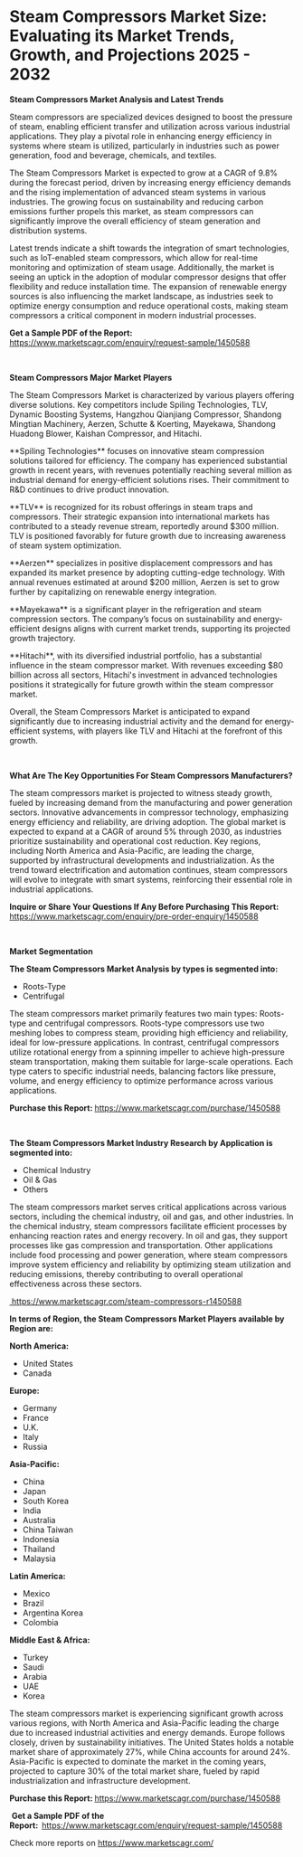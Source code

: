 <p><h1>Steam Compressors Market Size: Evaluating its Market Trends, Growth, and Projections 2025 - 2032</h1></p><p><strong>Steam Compressors Market Analysis and Latest Trends</strong></p>
<p><p>Steam compressors are specialized devices designed to boost the pressure of steam, enabling efficient transfer and utilization across various industrial applications. They play a pivotal role in enhancing energy efficiency in systems where steam is utilized, particularly in industries such as power generation, food and beverage, chemicals, and textiles.</p><p>The Steam Compressors Market is expected to grow at a CAGR of 9.8% during the forecast period, driven by increasing energy efficiency demands and the rising implementation of advanced steam systems in various industries. The growing focus on sustainability and reducing carbon emissions further propels this market, as steam compressors can significantly improve the overall efficiency of steam generation and distribution systems.</p><p>Latest trends indicate a shift towards the integration of smart technologies, such as IoT-enabled steam compressors, which allow for real-time monitoring and optimization of steam usage. Additionally, the market is seeing an uptick in the adoption of modular compressor designs that offer flexibility and reduce installation time. The expansion of renewable energy sources is also influencing the market landscape, as industries seek to optimize energy consumption and reduce operational costs, making steam compressors a critical component in modern industrial processes.</p></p>
<p><strong>Get a Sample PDF of the Report:&nbsp;</strong> <a href="https://www.marketscagr.com/enquiry/request-sample/1450588?utm_campaign=2320&utm_medium=2&utm_source=Github&utm_content=ia&utm_term=17022025&utm_id=steam-compressors">https://www.marketscagr.com/enquiry/request-sample/1450588</a></p>
<p>&nbsp;</p>
<p><strong>Steam Compressors Major Market Players</strong></p>
<p><p>The Steam Compressors Market is characterized by various players offering diverse solutions. Key competitors include Spiling Technologies, TLV, Dynamic Boosting Systems, Hangzhou Qianjiang Compressor, Shandong Mingtian Machinery, Aerzen, Schutte & Koerting, Mayekawa, Shandong Huadong Blower, Kaishan Compressor, and Hitachi.</p><p>**Spiling Technologies** focuses on innovative steam compression solutions tailored for efficiency. The company has experienced substantial growth in recent years, with revenues potentially reaching several million as industrial demand for energy-efficient solutions rises. Their commitment to R&D continues to drive product innovation.</p><p>**TLV** is recognized for its robust offerings in steam traps and compressors. Their strategic expansion into international markets has contributed to a steady revenue stream, reportedly around $300 million. TLV is positioned favorably for future growth due to increasing awareness of steam system optimization.</p><p>**Aerzen** specializes in positive displacement compressors and has expanded its market presence by adopting cutting-edge technology. With annual revenues estimated at around $200 million, Aerzen is set to grow further by capitalizing on renewable energy integration.</p><p>**Mayekawa** is a significant player in the refrigeration and steam compression sectors. The company’s focus on sustainability and energy-efficient designs aligns with current market trends, supporting its projected growth trajectory.</p><p>**Hitachi**, with its diversified industrial portfolio, has a substantial influence in the steam compressor market. With revenues exceeding $80 billion across all sectors, Hitachi's investment in advanced technologies positions it strategically for future growth within the steam compressor market.</p><p>Overall, the Steam Compressors Market is anticipated to expand significantly due to increasing industrial activity and the demand for energy-efficient systems, with players like TLV and Hitachi at the forefront of this growth.</p></p>
<p>&nbsp;</p>
<p><strong>What Are The Key Opportunities For Steam Compressors Manufacturers?</strong></p>
<p><p>The steam compressors market is projected to witness steady growth, fueled by increasing demand from the manufacturing and power generation sectors. Innovative advancements in compressor technology, emphasizing energy efficiency and reliability, are driving adoption. The global market is expected to expand at a CAGR of around 5% through 2030, as industries prioritize sustainability and operational cost reduction. Key regions, including North America and Asia-Pacific, are leading the charge, supported by infrastructural developments and industrialization. As the trend toward electrification and automation continues, steam compressors will evolve to integrate with smart systems, reinforcing their essential role in industrial applications.</p></p>
<p><strong>Inquire or Share Your Questions If Any Before Purchasing This Report:</strong> <a href="https://www.marketscagr.com/enquiry/pre-order-enquiry/1450588?utm_campaign=2320&utm_medium=2&utm_source=Github&utm_content=ia&utm_term=17022025&utm_id=steam-compressors">https://www.marketscagr.com/enquiry/pre-order-enquiry/1450588</a></p>
<p>&nbsp;</p>
<p><strong>Market Segmentation</strong></p>
<p><strong>The Steam Compressors Market Analysis by types is segmented into:</strong></p>
<p><ul><li>Roots-Type</li><li>Centrifugal</li></ul></p>
<p><p>The steam compressors market primarily features two main types: Roots-type and centrifugal compressors. Roots-type compressors use two meshing lobes to compress steam, providing high efficiency and reliability, ideal for low-pressure applications. In contrast, centrifugal compressors utilize rotational energy from a spinning impeller to achieve high-pressure steam transportation, making them suitable for large-scale operations. Each type caters to specific industrial needs, balancing factors like pressure, volume, and energy efficiency to optimize performance across various applications.</p></p>
<p><strong>Purchase this Report:&nbsp;</strong><a href="https://www.marketscagr.com/purchase/1450588?utm_campaign=2320&utm_medium=2&utm_source=Github&utm_content=ia&utm_term=17022025&utm_id=steam-compressors">https://www.marketscagr.com/purchase/1450588</a></p>
<p>&nbsp;</p>
<p><strong>The Steam Compressors Market Industry Research by Application is segmented into:</strong></p>
<p><ul><li>Chemical Industry</li><li>Oil & Gas</li><li>Others</li></ul></p>
<p><p>The steam compressors market serves critical applications across various sectors, including the chemical industry, oil and gas, and other industries. In the chemical industry, steam compressors facilitate efficient processes by enhancing reaction rates and energy recovery. In oil and gas, they support processes like gas compression and transportation. Other applications include food processing and power generation, where steam compressors improve system efficiency and reliability by optimizing steam utilization and reducing emissions, thereby contributing to overall operational effectiveness across these sectors.</p></p>
<p><a href="https://www.marketscagr.com/steam-compressors-r1450588?utm_campaign=2320&utm_medium=2&utm_source=Github&utm_content=ia&utm_term=17022025&utm_id=steam-compressors">&nbsp;https://www.marketscagr.com/steam-compressors-r1450588</a></p>
<p><strong>In terms of Region, the Steam Compressors Market Players available by Region are:</strong></p>
<p>
    <p> <strong> North America: </strong>
        <ul>
            <li>United States</li>
            <li>Canada</li>
        </ul>
        </p> 
    <p> <strong> Europe: </strong>
        <ul>
            <li>Germany</li>
            <li>France</li>
            <li>U.K.</li>
            <li>Italy</li>
            <li>Russia</li>
        </ul>
        </p> 
    <p> <strong> Asia-Pacific: </strong>
        <ul>
            <li>China</li>
            <li>Japan</li>
            <li>South Korea</li>
            <li>India</li>
            <li>Australia</li>
            <li>China Taiwan</li>
            <li>Indonesia</li>
            <li>Thailand</li>
            <li>Malaysia</li>
        </ul>
        </p> 
    <p> <strong> Latin America: </strong>
        <ul>
            <li>Mexico</li>
            <li>Brazil</li>
            <li>Argentina Korea</li>
            <li>Colombia</li>
        </ul>
        </p> 
    <p> <strong> Middle East & Africa: </strong>
        <ul>
            <li>Turkey</li>
            <li>Saudi</li>
            <li>Arabia</li>
            <li>UAE</li>
            <li>Korea</li>
        </ul>
    </p>
    </p>
<p><p>The steam compressors market is experiencing significant growth across various regions, with North America and Asia-Pacific leading the charge due to increased industrial activities and energy demands. Europe follows closely, driven by sustainability initiatives. The United States holds a notable market share of approximately 27%, while China accounts for around 24%. Asia-Pacific is expected to dominate the market in the coming years, projected to capture 30% of the total market share, fueled by rapid industrialization and infrastructure development.</p></p>
<p><strong>Purchase this Report: </strong><a href="https://www.marketscagr.com/purchase/1450588?utm_campaign=2320&utm_medium=2&utm_source=Github&utm_content=ia&utm_term=17022025&utm_id=steam-compressors">https://www.marketscagr.com/purchase/1450588</a></p>
<p>&nbsp;<strong>Get a Sample PDF of the Report:&nbsp;&nbsp;</strong><a href="https://www.marketscagr.com/enquiry/request-sample/1450588?utm_campaign=2320&utm_medium=2&utm_source=Github&utm_content=ia&utm_term=17022025&utm_id=steam-compressors">https://www.marketscagr.com/enquiry/request-sample/1450588</a></p>
<p><strong></strong></p>
<p>Check more reports on <a href="https://www.marketscagr.com/?utm_campaign=2320&utm_medium=2&utm_source=Github&utm_content=ia&utm_term=17022025&utm_id=steam-compressors">https://www.marketscagr.com/</a></p>